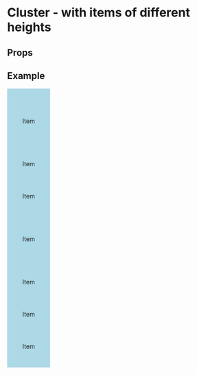 <script lang="ts">
	import type { Space, JustifyContent, AlignItems } from '$lib/types';
	import Cluster from '$lib/Cluster/index.svelte';
	import Stack from '$lib/Stack/index.svelte';
	import SqueezeContainer from '$lib/SqueezeContainer/index.svelte';
	import PropSelect from '$lib/PropSelect/index.svelte';

	import {
		space_options,
		justify_content_options,
		align_items_options
	} from '../../preview-content/options';

	let clusterSpace: Space = 'var(--s-1)';
	let clusterJustifyContent: JustifyContent = 'flex-start';
	let alignItems: AlignItems = 'center';
</script>

<style>
	.item {
		display: flex;
		align-items: center;
		justify-content: center;
		width: 100px;
		height: 100px;
		background-color: lightblue;
	}

	.item--short {
		height: 50px;
	}

	.item--tall {
		height: 150px;
	}

	.item--outer {
		background-color: lightsalmon;
	}

	.cluster__grow {
		background-color: pink;
	}

	:global(.test) {
		border: 1px solid red;
	}
</style>

# Cluster - with items of different heights

## Props

<PropSelect options={space_options} name="clusterSpace" bind:value={clusterSpace} />

<PropSelect
	options={justify_content_options}
	name="clusterJustifyContent"
	bind:value={clusterJustifyContent}
/>
<PropSelect options={align_items_options} name="alignItems" bind:value={alignItems} />

## Example

<SqueezeContainer>
	<Cluster {clusterSpace} {clusterJustifyContent} {alignItems}>
		<span class="item item--tall">Item</span>
		<span class="item item--short">Item</span>
		<span class="item">Item</span>
		<span class="item">Item</span>
		<span class="item">Item</span>
		<span class="item item--short">Item</span>
		<span class="item">Item</span>
	</Cluster>
</SqueezeContainer>
